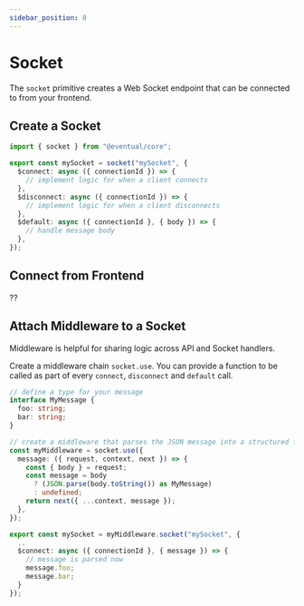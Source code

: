 ```yaml
---
sidebar_position: 0
---
```


# Socket

The `socket` primitive creates a Web Socket endpoint that can be connected to from your frontend.

## Create a Socket

```ts
import { socket } from "@eventual/core";

export const mySocket = socket("mySocket", {
  $connect: async ({ connectionId }) => {
    // implement logic for when a client connects
  },
  $disconnect: async ({ connectionId }) => {
    // implement logic for when a client disconnects
  },
  $default: async ({ connectionId }, { body }) => {
    // handle message body
  },
});
```

## Connect from Frontend

??

## Attach Middleware to a Socket

Middleware is helpful for sharing logic across API and Socket handlers.

Create a middleware chain `socket.use`. You can provide a function to be called as part of every `connect`, `disconnect` and `default` call.

```ts
// define a type for your message
interface MyMessage {
  foo: string;
  bar: string;
}

// create a middleware that parses the JSON message into a structured form
const myMiddleware = socket.use({
  message: ({ request, context, next }) => {
    const { body } = request;
    const message = body
      ? (JSON.parse(body.toString()) as MyMessage)
      : undefined;
    return next({ ...context, message });
  },
});

export const mySocket = myMiddleware.socket("mySocket", {
  ..
  $connect: async ({ connectionId }, { message }) => {
    // message is parsed now
    message.foo;
    message.bar;
  }
});
```
